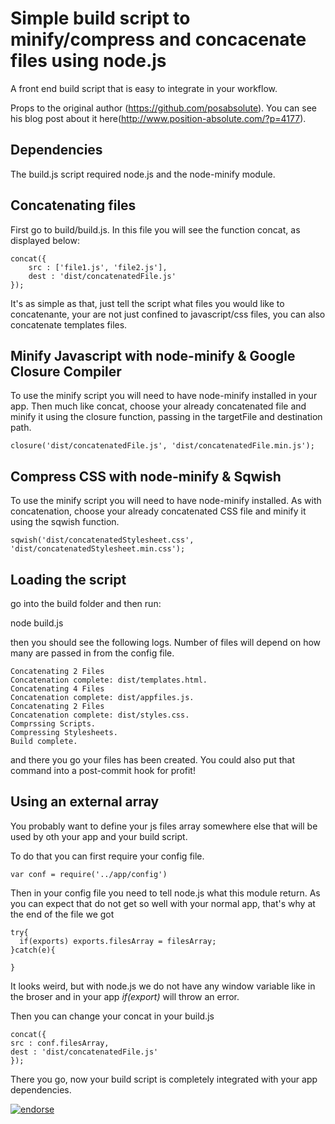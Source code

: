 # Simple build script to minify/compress and concacenate files using node.js

A front end build script that is easy to integrate in your workflow. 

Props to the original author (https://github.com/posabsolute). You can see his blog post about it here(http://www.position-absolute.com/?p=4177).

## Dependencies

The build.js script required node.js and the node-minify module.

## Concatenating files

First go to build/build.js. In this file you will see the function concat, as displayed below:

    concat({
    	src : ['file1.js', 'file2.js'],
    	dest : 'dist/concatenatedFile.js'
    });

It's as simple as that, just tell the script what files you would like to concatenante, your are not just confined to javascript/css files, you can also concatenate templates files.

## Minify Javascript with node-minify & Google Closure Compiler

To use the minify script you will need to have node-minify installed in your app. Then much like concat, choose your already concatenated file and minify it using the closure function, passing in the targetFile and destination path.

    closure('dist/concatenatedFile.js', 'dist/concatenatedFile.min.js');

## Compress CSS with node-minify & Sqwish

To use the minify script you will need to have node-minify installed. As with concatenation, choose your already concatenated CSS file and minify it using the sqwish function.

    sqwish('dist/concatenatedStylesheet.css', 'dist/concatenatedStylesheet.min.css');

## Loading the script

go into the build folder and then run:

   node build.js 

then you should see the following logs. Number of files will depend on how many are passed in from the config file.

    Concatenating 2 Files
    Concatenation complete: dist/templates.html.
    Concatenating 4 Files
    Concatenation complete: dist/appfiles.js.
    Concatenating 2 Files
    Concatenation complete: dist/styles.css.
    Comprssing Scripts.
    Compressing Stylesheets.
    Build complete.


and there you go your files has been created. You could also put that command into a post-commit hook for profit!

## Using an external array

You probably want to define your js files array somewhere else that will be used by oth your app and your build script.

To do that you can first require your config file.

    var conf = require('../app/config')

Then in your config file you need to tell node.js what this module return. As you can expect that do not get so well with your normal app, that's why at the end of the file we got

    try{
      if(exports) exports.filesArray = filesArray;
    }catch(e){
  
    }

It looks weird, but with node.js we do not have any window variable like in the broser and in your app *if(export)* will throw an error.

Then you can change your concat in your build.js

    concat({
	src : conf.filesArray,
	dest : 'dist/concatenatedFile.js'
    });

There you go, now your build script is completely integrated with your app dependencies.

[![endorse](http://api.coderwall.com/posabsolute/endorsecount.png)](http://coderwall.com/posabsolute)
